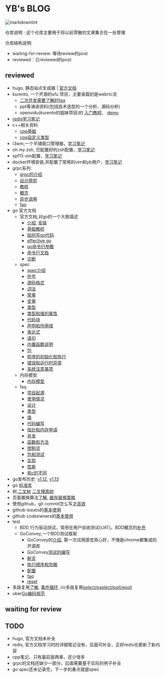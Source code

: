 # YB's BLOG

![markdownlint](https://github.com/fight100year/yb-post/workflows/markdownlint-lint/badge.svg)

仓库说明 : 这个仓库主要用于将以前零散的文章集合在一处管理

仓库结构说明:

- waiting-for-review: 等待review的post
- reviewed：已reviewed的post

## reviewed

- hugo, 静态站点生成器 | [官方文档](/reviewed/hugo-office-doc.md)
- kurento, 一个开源的sfu 项目，主要承载的是webrtc流
  - [二次开发需要了解的faq](/reviewed/kurento-faq.md)
  - ppt等演讲资料(包括技术选型的一个分析，源码分析)
  - openvidu(kurento的姐妹项目)的
[入门教程](/reviewed/kurento-openvidu-office-doc-tutorials.md)、
[demo](/reviewed/kurento-openvidu-office-doc-demo.md)
- [redis学习笔记](/reviewed/redis-office-doc.md)
- c++相关资料
  - [cpp基础](/reviewed/cpp-basic.md)
  - [cpp自定义类型](/reviewed/cpp-type.md)
- i3wm,一个平铺窗口管理器，[学习笔记](/reviewed/i3wm-office-doc.md)
- oh my zsh, 已配置好的zsh配置，[学习笔记](/reviewed/oh-my-zsh.md)
- spf13 vim配置，[学习笔记](/reviewed/spf13-usage.md)
- docker环境安装,并配置了常用的vim和yb用户，[学习笔记](/reviewed/docker-install.md)
- grpc系列:
  - [grpc的介绍](/reviewed/grpc-introduce.md)
  - [设计原则](/reviewed/grpc-post.md)
  - [教程](/reviewed/grpc-tutorial.md)
  - [概念](/reviewed/grpc-concepts.md)
  - [异步调用](/reviewed/grpc-async.md)
  - [faq](/reviewed/grpc-faq.md)
- go 官方文档
  - 官方文档,对go的一个大致描述
    - [介绍](/reviewed/go-introduce.md),
[安装](/reviewed/go-install.md)
    - [基础教程](/reviewed/go-tour.md)
    - [如何写go代码](/reviewed/go-code.md)
    - [effective go](/reviewed/go-effective.md)
    - [go命令行参数](/reviewed/go-cmd.md)
    - [命令行文档](/reviewed/go-cmd-other.md)
    - [诊断](/reviewed/go-diagnose.md)
  - spec
    - [spec介绍](/reviewed/go-spec-introduce.md)
    - [符号](/reviewed/go-spec-notation.md)
    - [源码格式](/reviewed/go-spec-source-fmt.md)
    - [词法](/reviewed/go-spec-lexical.md)
    - [常量](/reviewed/go-spec-constants.md)
    - [变量](/reviewed/go-spec-variables.md)
    - [类型](/reviewed/go-spec-types.md)
    - [类型和值的属性](/reviewed/go-spec-properties.md)
    - [代码块](/reviewed/go-spec-blocks.md)
    - [声明和作用域](/reviewed/go-spec-scope.md)
    - [表达式](/reviewed/go-spec-expressions.md)
    - [语句](/reviewed/go-spec-statements.md)
    - [内置函数说明](/reviewed/go-spec-builtin.md)
    - [包](/reviewed/go-spec-package.md)
    - [程序的初始化和执行](/reviewed/go-spec-exec.md)
    - [错误和运行时异常](/reviewed/go-spec-error.md)
    - [系统注意事项](/reviewed/go-spec-system.md)
  - 内存模型
    - [内存模型](/reviewed/go-memory-model.md)
  - faq
    - [项目起源](/reviewed/faq/go-faq-origins.md)
    - [使用情况](/reviewed/faq/go-faq-usage.md)
    - [设计](/reviewed/faq/go-faq-design.md)
    - [类型](/reviewed/faq/go-faq-type.md)
    - [值](/reviewed/faq/go-faq-value.md)
    - [代码编写](/reviewed/faq/go-faq-writing-code.md)
    - [指针和内存申请](/reviewed/faq/go-faq-pointer.md)
    - [并发](/reviewed/faq/go-faq-concurrency.md)
    - [函数和方法](/reviewed/faq/go-faq-func-method.md)
    - [控制流](/reviewed/faq/go-faq-flow.md)
    - [包和测试](/reviewed/faq/go-faq-package-testing.md)
    - [实现](/reviewed/faq/go-faq-impl.md)
    - [性能](/reviewed/faq/go-faq-performance.md)
    - [和c的不同](/reviewed/faq/go-faq-c.md)
- go发布历史:
[v1.12](/reviewed/go-history-v1.12.md),
[v1.13](/reviewed/go-history-v1.13.md)
- go [标准库](/reviewed/go-pkg.md)
- 树,[二叉树](/reviewed/binary-tree.md)
[二叉搜索树](/reviewed/binary-search-tree.md)
- 页面置换算法[了解](/reviewed/page-replacement-algorithm.md),
[缓存替换策略](/reviewed/cache-replacement-policies.md)
- 使用github，git commit怎么写[才高效](/reviewed/github-commit.md)
- github issues的[基本使用](/reviewed/github-issue.md)
- github codeowners的[基本使用](/reviewed/github-codeowners.md)
- test
  - BDD 行为驱动测试，常用在用户验收测试(UAT)。BDD概念的[补充](/reviewed/test-bdd.md)
  - GoConvey,一个BDD测试框架
    - GoConvey的[介绍](/reviewed/goconvey-introduce.md),
第一次试用感觉真心好，不愧是chrome都集成的开源库
    - GoConvey[测试的编写](/reviewed/goconvey-composition.md)
    - [断言](/reviewed/goconvey-assert.md)
    - [执行顺序和忽略](/reviewed/goconvey-exec.md)
    - [配置](/reviewed/goconvey-profile.md)
    - [faq](/reviewed/goconvey-faq.md)
    - [reset](/reviewed/goconvey-reset.md)
- 多路复用[了解](/reviewed/multiplexing.md),
[事件循环](/reviewed/event-loop.md),
i/o多路复用[select/pselect/poll/epoll](/reviewed/multiplexing-network.md)
- uber[Go编码规范](/reviewed/go-uber.md)

## waiting for review

## TODO

- hugo, 官方文档未补全
- redis, 官方文档学习时的详细笔记没有，后面可补全，正好redis也更新了新内容
- cpp笔记，只有最前面两章，还少很多
- grpc的文档还缺少一部分，后面需要基于实际的例子补全
- go spec还未记录完，下一步的重点就是spec
